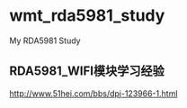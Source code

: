 # wmt_rda5981_study
My RDA5981 Study

## RDA5981_WIFI模块学习经验  
http://www.51hei.com/bbs/dpj-123966-1.html  
